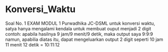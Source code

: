 # Konversi_Waktu
Soal No. 1 EXAM MODUL 1 Purwadhika JC-DSML
untuk konversi waktu, satya hanya mengalami kendala untuk membuat ouput menjadi 2 digit
contoh: apabila hasilnya 9 jam/9 menit/9 detik, maka output saya 9:9:9
namun, apabilia diatas itu, dapat mengeluarkan output 2 digit seperti 10 jam 11 menit 12 detik = 10:11:12
